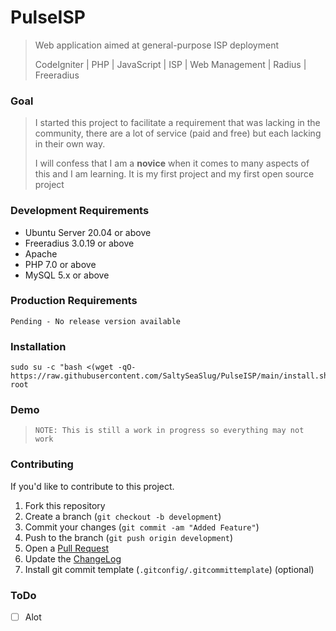 # PulseISP
 
> Web application aimed at general-purpose ISP deployment
>
> CodeIgniter | PHP | JavaScript | ISP | Web Management | Radius | Freeradius

### Goal
> I started this project to facilitate a requirement that was lacking in the community, 
> there are a lot of service (paid and free) but each lacking in their own way.
>
> I will confess that I am a **novice** when it comes to many aspects of this and I am learning.
> It is my first project and my first open source project

### Development Requirements
*   Ubuntu Server 20.04 or above
*   Freeradius 3.0.19 or above
*   Apache
*   PHP 7.0 or above
*   MySQL 5.x or above

### Production Requirements
``` shell
Pending - No release version available 
```

### Installation
```shell
sudo su -c "bash <(wget -qO- https://raw.githubusercontent.com/SaltySeaSlug/PulseISP/main/install.sh)" root
```

### Demo
> `NOTE: This is still a work in progress so everything may not work`

### Contributing
If you'd like to contribute to this project.
1.  Fork this repository
2.  Create a branch (`git checkout -b development`)
3.  Commit your changes (`git commit -am "Added Feature"`)
4.  Push to the branch (`git push origin development`)
5.  Open a [Pull Request][1]
6.  Update the [ChangeLog][2]
7.  Install git commit template (`.gitconfig/.gitcommittemplate`) (optional) 

[1]: https://github.com/SaltySeaSlug/PulseISP/pulls
[2]: https://github.com/SaltySeaSlug/PulseISP/blob/main/CHANGELOG.md

### ToDo
- [ ] Alot
